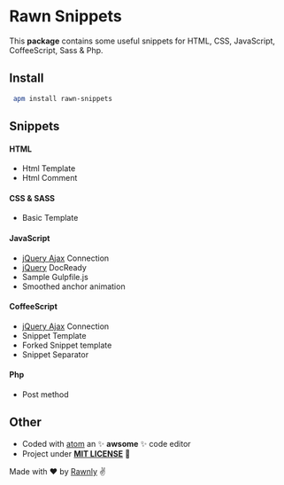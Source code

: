 # Rawn Snippets
This **package** contains some useful snippets for HTML, CSS, JavaScript, CoffeeScript, Sass &  Php.

## Install
```bash
 apm install rawn-snippets
```

## Snippets

#### HTML
- Html Template
- Html Comment

#### CSS & SASS
- Basic Template

#### JavaScript
- [jQuery Ajax](ajax) Connection
- [jQuery](jquery) DocReady
- Sample Gulpfile.js
- Smoothed anchor animation

#### CoffeeScript
- [jQuery Ajax](ajax) Connection
- Snippet Template
- Forked Snippet template
- Snippet Separator

#### Php
- Post method

## Other
* Coded with [atom](at) an :sparkles: **awsome** :sparkles: code editor
* Project under [**MIT LICENSE**](license) :scroll:

Made with :heart: by [Rawnly](rawn) :v:

[jquery]: http://www.google.it
[ajax]: http://api.jquery.com/jquery.ajax/
[bootstrap]: http://getbootstrap.com/
[at]: https://ttp://www.github.com/Atom/
[license]: http://www.github.com/Rawnly/rawn-snippets/license.md
[rawn]: ttp://www.github.com/Rawnly/
